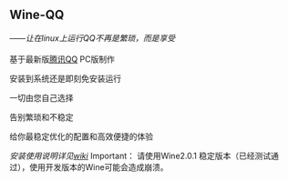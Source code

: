 **Wine-QQ**
--------------------
——*让在linux上运行QQ不再是繁琐，而是享受*
</br>
</br>
基于最新版[腾讯QQ](http://im.qq.com) PC版制作

安装到系统还是即刻免安装运行

一切由您自己选择  

告别繁琐和不稳定  

给你最稳定优化的配置和高效便捷的体验  

*安装使用说明详见[wiki](https://github.com/askme765cs/Wine-QQ/wiki)*
Important： 请使用Wine2.0.1 稳定版本（已经测试通过），使用开发版本的Wine可能会造成崩溃。
